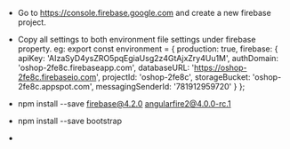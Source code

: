 - Go to https://console.firebase.google.com and create a new firebase project.
- Copy all settings to both environment file settings under firebase property.
  eg: export const environment = {
        production: true,
        firebase: {
          apiKey: 'AIzaSyD4ysZRO5pqEgiaUsg2z4GtAjxZry4Uu1M',
          authDomain: 'oshop-2fe8c.firebaseapp.com',
          databaseURL: 'https://oshop-2fe8c.firebaseio.com',
          projectId: 'oshop-2fe8c',
          storageBucket: 'oshop-2fe8c.appspot.com',
          messagingSenderId: '781912959720'
        }
      };

- npm install --save firebase@4.2.0 angularfire2@4.0.0-rc.1
- npm install --save bootstrap
- 
